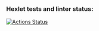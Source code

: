 ### Hexlet tests and linter status:
[![Actions Status](https://github.com/j0hnnyweb/layout-designer-project-58/actions/workflows/hexlet-check.yml/badge.svg)](https://github.com/j0hnnyweb/layout-designer-project-58/actions)